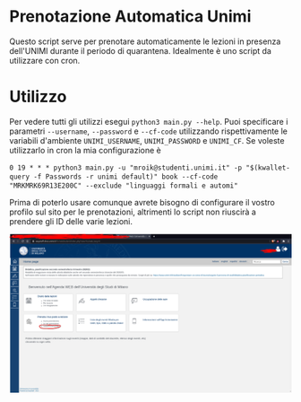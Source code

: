 # Prenotazione Automatica Unimi
Questo script serve per prenotare automaticamente le lezioni in presenza dell'UNIMI durante il periodo di quarantena.
Idealmente è uno script da utilizzare con cron.

Utilizzo
=======
Per vedere tutti gli utilizzi esegui `python3 main.py --help`. Puoi specificare i parametri `--username`, `--password` 
e `--cf-code` utilizzando rispettivamente le variabili d'ambiente `UNIMI_USERNAME`, `UNIMI_PASSWORD` e `UNIMI_CF`.
Se voleste utilizzarlo in cron la mia configurazione è
```
0 19 * * * python3 main.py -u "mroik@studenti.unimi.it" -p "$(kwallet-query -f Passwords -r unimi default)" book --cf-code "MRKMRK69R13E200C" --exclude "linguaggi formali e automi"
```

Prima di poterlo usare comunque avrete bisogno di configurare il vostro profilo sul sito per le prenotazioni, altrimenti lo script non riuscirà
a prendere gli ID delle varie lezioni.

![alt_text](https://raw.githubusercontent.com/Mroik/Prenotazione-Automatica-Unimi/master/unknown.png)
